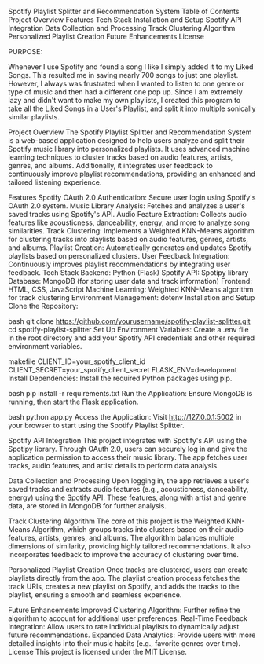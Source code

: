 Spotify Playlist Splitter and Recommendation System
Table of Contents
Project Overview
Features
Tech Stack
Installation and Setup
Spotify API Integration
Data Collection and Processing
Track Clustering Algorithm
Personalized Playlist Creation
Future Enhancements
License

PURPOSE: 

Whenever I use Spotify and found a song I like I simply added it to my Liked Songs. This resulted me in saving nearly 700 songs to just one playlist. However, I always was frustrated when I wanted to listen to one genre or type of music and then had a different one pop up. Since I am extremely lazy and didn't want to make my own playlists, I created this program to take all the Liked Songs in a User's Playlist, and split it into multiple sonically similar playlists.

Project Overview
The Spotify Playlist Splitter and Recommendation System is a web-based application designed to help users analyze and split their Spotify music library into personalized playlists. It uses advanced machine learning techniques to cluster tracks based on audio features, artists, genres, and albums. Additionally, it integrates user feedback to continuously improve playlist recommendations, providing an enhanced and tailored listening experience.

Features
Spotify OAuth 2.0 Authentication: Secure user login using Spotify's OAuth 2.0 system.
Music Library Analysis: Fetches and analyzes a user's saved tracks using Spotify's API.
Audio Feature Extraction: Collects audio features like acousticness, danceability, energy, and more to analyze song similarities.
Track Clustering: Implements a Weighted KNN-Means algorithm for clustering tracks into playlists based on audio features, genres, artists, and albums.
Playlist Creation: Automatically generates and updates Spotify playlists based on personalized clusters.
User Feedback Integration: Continuously improves playlist recommendations by integrating user feedback.
Tech Stack
Backend: Python (Flask)
Spotify API: Spotipy library
Database: MongoDB (for storing user data and track information)
Frontend: HTML, CSS, JavaScript
Machine Learning: Weighted KNN-Means algorithm for track clustering
Environment Management: dotenv
Installation and Setup
Clone the Repository:

bash
git clone https://github.com/yourusername/spotify-playlist-splitter.git
cd spotify-playlist-splitter
Set Up Environment Variables: Create a .env file in the root directory and add your Spotify API credentials and other required environment variables.

makefile
CLIENT_ID=your_spotify_client_id
CLIENT_SECRET=your_spotify_client_secret
FLASK_ENV=development
Install Dependencies: Install the required Python packages using pip.

bash
pip install -r requirements.txt
Run the Application: Ensure MongoDB is running, then start the Flask application.

bash
python app.py
Access the Application: Visit http://127.0.0.1:5002 in your browser to start using the Spotify Playlist Splitter.

Spotify API Integration
This project integrates with Spotify's API using the Spotipy library. Through OAuth 2.0, users can securely log in and give the application permission to access their music library. The app fetches user tracks, audio features, and artist details to perform data analysis.

Data Collection and Processing
Upon logging in, the app retrieves a user's saved tracks and extracts audio features (e.g., acousticness, danceability, energy) using the Spotify API. These features, along with artist and genre data, are stored in MongoDB for further analysis.

Track Clustering Algorithm
The core of this project is the Weighted KNN-Means Algorithm, which groups tracks into clusters based on their audio features, artists, genres, and albums. The algorithm balances multiple dimensions of similarity, providing highly tailored recommendations. It also incorporates feedback to improve the accuracy of clustering over time.

Personalized Playlist Creation
Once tracks are clustered, users can create playlists directly from the app. The playlist creation process fetches the track URIs, creates a new playlist on Spotify, and adds the tracks to the playlist, ensuring a smooth and seamless experience.

Future Enhancements
Improved Clustering Algorithm: Further refine the algorithm to account for additional user preferences.
Real-Time Feedback Integration: Allow users to rate individual playlists to dynamically adjust future recommendations.
Expanded Data Analytics: Provide users with more detailed insights into their music habits (e.g., favorite genres over time).
License
This project is licensed under the MIT License.